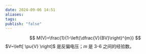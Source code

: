 ```yaml
---
date: 2024-09-06 14:51
aliases: 
tags: 
publish: "false"
---
```

$$
M(V)=\frac{1}{1-\left(\dfrac{V}{BV}\right)^{m}}
$$
$V~\left[ \pu{V} \right]$ 是反偏电压；$m$ 是 3-6 之间的经验数。